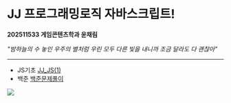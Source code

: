 # JJ 프로그래밍로직 자바스크립트!
**202511533 게임콘텐츠학과 윤채림**


*"밤하늘의 수 놓인 우주의 별처럼
우린 모두 다른 빛을 내니까
조금 달라도 다 괜찮아"*
** **
* JS기초
[JJ_JS(1)](https://github.com/yooneunseon/JJ_JavaScript/blob/main/JJ_JS(1).js)
* 백준
[백준문제풀이](JJ_백준)

![](https://github.com/user-attachments/assets/d6cf8488-bf94-4770-9b4a-d4824ceb70a9)
